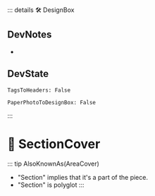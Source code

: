 ::: details 🛠 <dev>DesignBox</dev> 

## DevNotes
- 

## DevState

`TagsToHeaders: False`

`PaperPhotoToDesignBox: False`





:::

# 🔻 <via>SectionCover</via>


::: tip AlsoKnownAs(AreaCover)


- "Section" implies that it's a part of the piece.
- "Section" is polyglot
:::
